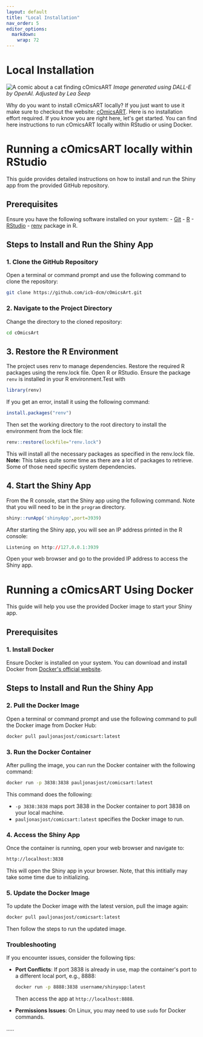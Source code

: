 ```yaml
---
layout: default
title: "Local Installation"
nav_order: 5
editor_options: 
  markdown: 
    wrap: 72
---
```


# Local Installation

![A comic about a cat finding
cOmicsART](/cOmicsArt/assets/images/cOmicsTurtle.png) *Image generated
using DALL-E by OpenAI. Adjusted by Lea Seep*

Why do you want to install cOmicsART locally? If you just want to use it
make sure to checkout the website:
[cOmicsART](https://shiny.iaas.uni-bonn.de/cOmicsArt/). Here
is no installation effort required. If you know you are right here,
let's get started. You can find here instructions to run cOmicsART locally within RStudio or using Docker.

# Running a cOmicsART locally within RStudio

This guide provides detailed instructions on how to install and run the
Shiny app from the provided GitHub repository.

## Prerequisites

Ensure you have the following software installed on your system: -
[Git](https://git-scm.com/) - [R](https://www.r-project.org/) -
[RStudio](https://rstudio.com/products/rstudio/download/) -
[renv](https://rstudio.github.io/renv/articles/renv.html) package in R.

## Steps to Install and Run the Shiny App

### 1. Clone the GitHub Repository

Open a terminal or command prompt and use the following command to clone
the repository:

``` bash
git clone https://github.com/icb-dcm/cOmicsArt.git
```

### 2. Navigate to the Project Directory

Change the directory to the cloned repository:

``` bash
cd cOmicsArt
```

## 3. Restore the R Environment

The project uses renv to manage dependencies. Restore the required R
packages using the renv.lock file. Open R or RStudio. Ensure the package
`renv` is installed in your R environment.Test with

``` r
library(renv)
```

If you get an error, install it using the following command:

``` r
install.packages("renv")
```

Then set the working directory to the root directory to install the
environment from the lock file:

``` r
renv::restore(lockfile="renv.lock")
```

This will install all the necessary packages as specified in the
renv.lock file. **Note:** This takes quite some time as there are a lot of packages to retrieve. 
Some of those need specific system dependencies. 

## 4. Start the Shiny App

From the R console, start the Shiny app using the following command.
Note that you will need to be in the `program` directory.

``` r
shiny::runApp('shinyApp',port=3939)
```

After starting the Shiny app, you will see an IP address printed in the
R console:

``` r
Listening on http://127.0.0.1:3939
```

Open your web browser and go to the provided IP address to access the
Shiny app.

# Running a cOmicsART Using Docker

This guide will help you use the provided Docker image to start your
Shiny app.

## Prerequisites

### 1.  **Install Docker**

Ensure Docker is installed on your system. You can download and install Docker from 
[Docker's official website](https://www.docker.com/get-started).

## Steps to Install and Run the Shiny App

### 2. Pull the Docker Image

Open a terminal or command prompt and use the following command to pull the Docker image from Docker Hub:

```bash
docker pull pauljonasjost/comicsart:latest
```

### 3. Run the Docker Container

After pulling the image, you can run the Docker container with the following command:

```bash
docker run -p 3838:3838 pauljonasjost/comicsart:latest
```

This command does the following:
- `-p 3838:3838` maps port 3838 in the Docker container to port 3838 on your local machine.
- `pauljonasjost/comicsart:latest` specifies the Docker image to run.

### 4. Access the Shiny App

Once the container is running, open your web browser and navigate to:

```bash
http://localhost:3838
```

This will open the Shiny app in your browser.
Note, that this intitially may take some time due to initializing.


### 5. Update the Docker Image

To update the Docker image with the latest version, pull the image again:

```bash
docker pull pauljonasjost/comicsart:latest
```

Then follow the steps to run the updated image.

### Troubleshooting

If you encounter issues, consider the following tips:

- **Port Conflicts**: If port 3838 is already in use, map the container's port to a different local port, e.g., 8888:

  ```bash
  docker run -p 8888:3838 username/shinyapp:latest
  ```

  Then access the app at `http://localhost:8888`.

- **Permissions Issues**: On Linux, you may need to use `sudo` for Docker commands.

.....
